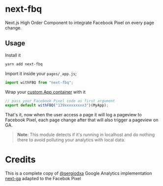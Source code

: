 # next-fbq

Next.js High Order Component to integrate Facebook Pixel on every page change.

## Usage

Install it

```bash
yarn add next-fbq
```

Import it inside your `pages/_app.js`;

```js
import withFBQ from "next-fbq";
```

Wrap your [custom App container](https://nextjs.org/docs#custom-%3Capp%3E) with it

```js
// pass your Facebook Pixel code as first argument
export default withFBQ("139xxxxxxxxx3")(MyApp);
```

That's it, now when the user access a page it will log a pageview to Facebook Pixel, each page change after that will also trigger a pageview on GA.

> **Note**: This module detects if it's running in localhost and do nothing there to avoid polluting your analytics with local data.


# Credits

This is a complete copy of [@sergiodxa](https://github.com/sergiodxa) Google Analytics implementation [next-ga](https://github.com/sergiodxa/next-ga/blob/master/src/analytics.js) adapted to the Facebok Pixel
